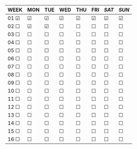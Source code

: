 |   WEEK    |   MON   |   TUE   |   WED   |   THU   |   FRI   |  *SAT*  |  *SUN*  |
|   -----   |   ---   |   ---   |   ---   |   ---   |   ---   |  -----  |  -----  |
| 01 &#9745;| &#9745; | &#9745; | &#9745; | &#9745; | &#9745; | &#9745; | &#9745; |
| 02 &#9744;| &#9745; | &#9745; | &#9744; | &#9744; | &#9744; | &#9744; | &#9744; |
| 03 &#9744;| &#9744; | &#9744; | &#9744; | &#9744; | &#9744; | &#9744; | &#9744; |
| 04 &#9744;| &#9744; | &#9744; | &#9744; | &#9744; | &#9744; | &#9744; | &#9744; |
| 05 &#9744;| &#9744; | &#9744; | &#9744; | &#9744; | &#9744; | &#9744; | &#9744; |
| 06 &#9744;| &#9744; | &#9744; | &#9744; | &#9744; | &#9744; | &#9744; | &#9744; |
| 07 &#9744;| &#9744; | &#9744; | &#9744; | &#9744; | &#9744; | &#9744; | &#9744; |
| 08 &#9744;| &#9744; | &#9744; | &#9744; | &#9744; | &#9744; | &#9744; | &#9744; |
| 09 &#9744;| &#9744; | &#9744; | &#9744; | &#9744; | &#9744; | &#9744; | &#9744; |
| 10 &#9744;| &#9744; | &#9744; | &#9744; | &#9744; | &#9744; | &#9744; | &#9744; |
| 11 &#9744;| &#9744; | &#9744; | &#9744; | &#9744; | &#9744; | &#9744; | &#9744; |
| 12 &#9744;| &#9744; | &#9744; | &#9744; | &#9744; | &#9744; | &#9744; | &#9744; |
| 13 &#9744;| &#9744; | &#9744; | &#9744; | &#9744; | &#9744; | &#9744; | &#9744; |
| 14 &#9744;| &#9744; | &#9744; | &#9744; | &#9744; | &#9744; | &#9744; | &#9744; |
| 15 &#9744;| &#9744; | &#9744; | &#9744; | &#9744; | &#9744; | &#9744; | &#9744; |
| 16 &#9744;| &#9744; | &#9744; | &#9744; | &#9744; | &#9744; | &#9744; | &#9744; |